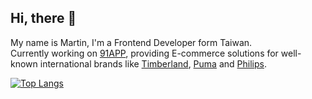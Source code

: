 ## Hi, there 🤘

My name is Martin, I'm a Frontend Developer form Taiwan.<br>
Currently working on [91APP](https://www.91app.com/), providing E-commerce solutions for well-known international brands like [Timberland](https://www.timberland.com.tw/), [Puma](https://tw.puma.com/) and [Philips](https://www.store-philips.tw/).


[![Top Langs](https://github-readme-stats.vercel.app/api/top-langs/?username=ChengYiLin&hide=jupyter%20notebook,html,css,scss)](https://github.com/anuraghazra/github-readme-stats)



<!--
**ChengYiLin/ChengYiLin** is a ✨ _special_ ✨ repository because its `README.md` (this file) appears on your GitHub profile.

Here are some ideas to get you started:

- 🔭 I’m currently working on ...
- 🌱 I’m currently learning ...
- 👯 I’m looking to collaborate on ...
- 🤔 I’m looking for help with ...
- 💬 Ask me about ...
- 📫 How to reach me: ...
- 😄 Pronouns: ...
- ⚡ Fun fact: ...
-->
